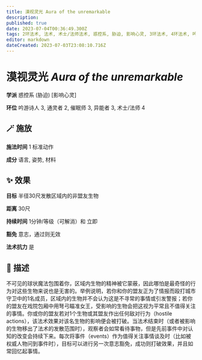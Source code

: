 ```yaml
---
title: 漠视灵光 Aura of the unremarkable
description: 
published: true
date: 2023-07-04T00:36:49.300Z
tags: 2环法术, 法术, 术士/法师法术, 惑控系, 胁迫, 影响心灵, 3环法术, 4环法术, 吟游诗人法术, 异能者法术, 催眠师法术, 通灵者法术
editor: markdown
dateCreated: 2023-07-03T23:08:10.716Z
---
```


# **漠视灵光** *Aura of the unremarkable*

**学派** 惑控系 (胁迫) \[影响心灵\] 

**环位** 吟游诗人 3, 通灵者 2, 催眠师 3, 异能者 3, 术士/法师 4

## 🪄 施放

**施法时间** 1 标准动作

**成分** 语言, 姿势, 材料

## ✨ 效果 

**目标** 半径30尺发散区域内的非盟友生物 

**距离** 30尺  

**持续时间** 1分钟/等级（可解消）和 立即 

**豁免** 意志，通过则无效

**法术抗力** 是

## 📖 描述

不可见的球状魔法包围着你，区域内生物的精神被它蒙蔽，因此哪怕是最奇怪的行为对这些生物来说也是无害的。举例说明，若你和你的盟友正为了情报而殴打城市守卫中的1名成员，区域内的生物并不会认为这是不寻常的事情或引发警报；若你的盟友在戏院包厢中用弩弓瞄准女王，受影响的生物会把这视为平常且不值得关注的事情。你或你的盟友若对1个生物或其盟友作出任何敌对行为（hostile actions），该法术效果对该名生物的影响便会被打破。当法术结束时（或者被影响的生物移出了法术的发散范围时），观察者会如常看待事物，但是先前事件中对认知的改变会持续下来。每次将事件（events）作为值得关注事情谈及时（比如被权威人物问到事件时），目标可以进行另一次意志豁免，成功则打破效果，并且如常回忆起事情。
    